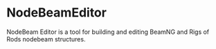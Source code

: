 NodeBeamEditor
==============

NodeBeam Editor is a tool for building and editing BeamNG and Rigs of Rods nodebeam structures.